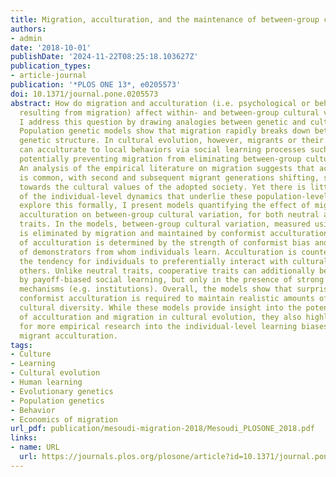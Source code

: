 ```yaml
---
title: Migration, acculturation, and the maintenance of between-group cultural variation
authors:
- admin
date: '2018-10-01'
publishDate: '2024-11-22T08:25:18.103627Z'
publication_types:
- article-journal
publication: '*PLOS ONE 13*, e0205573'
doi: 10.1371/journal.pone.0205573
abstract: How do migration and acculturation (i.e. psychological or behavioral change
  resulting from migration) affect within- and between-group cultural variation? Here
  I address this question by drawing analogies between genetic and cultural evolution.
  Population genetic models show that migration rapidly breaks down between-group
  genetic structure. In cultural evolution, however, migrants or their descendants
  can acculturate to local behaviors via social learning processes such as conformity,
  potentially preventing migration from eliminating between-group cultural variation.
  An analysis of the empirical literature on migration suggests that acculturation
  is common, with second and subsequent migrant generations shifting, sometimes substantially,
  towards the cultural values of the adopted society. Yet there is little understanding
  of the individual-level dynamics that underlie these population-level shifts. To
  explore this formally, I present models quantifying the effect of migration and
  acculturation on between-group cultural variation, for both neutral and costly cooperative
  traits. In the models, between-group cultural variation, measured using F statistics,
  is eliminated by migration and maintained by conformist acculturation. The extent
  of acculturation is determined by the strength of conformist bias and the number
  of demonstrators from whom individuals learn. Acculturation is countered by assortation,
  the tendency for individuals to preferentially interact with culturally-similar
  others. Unlike neutral traits, cooperative traits can additionally be maintained
  by payoff-biased social learning, but only in the presence of strong sanctioning
  mechanisms (e.g. institutions). Overall, the models show that surprisingly little
  conformist acculturation is required to maintain realistic amounts of between-group
  cultural diversity. While these models provide insight into the potential dynamics
  of acculturation and migration in cultural evolution, they also highlight the need
  for more empirical research into the individual-level learning biases that underlie
  migrant acculturation.
tags:
- Culture
- Learning
- Cultural evolution
- Human learning
- Evolutionary genetics
- Population genetics
- Behavior
- Economics of migration
url_pdf: publication/mesoudi-migration-2018/Mesoudi_PLOSONE_2018.pdf
links:
- name: URL
  url: https://journals.plos.org/plosone/article?id=10.1371/journal.pone.0205573
---
```

